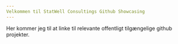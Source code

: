```yaml
---
Velkommen til StatWell Consultings Github Showcasing
---
```


Her kommer jeg til at linke til relevante offentligt tilgængelige github projekter.
